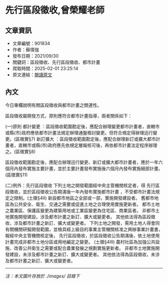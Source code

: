 # 先行區段徵收,曾榮耀老師

## 文章資訊
- 文章編號：901834
- 作者：蘇偉強
- 發布日期：2021/09/30
- 關鍵詞：區段徵收、先行區段徵收、都市計畫
- 爬取時間：2025-02-01 23:25:14
- 原文連結：[閱讀原文](https://real-estate.get.com.tw/Columns/detail.aspx?no=901834)

## 內文


今日專欄說明有關區段徵收與都市計畫之關連性。


區段徵收屬開發方式，原則應符合都市計畫指導，兩者關係如下：


(一)原則
都計變更
：區段徵收範圍勘定後，應配合辦理變更都市計畫者，直轄市或縣(市)政府應依都市計畫法規定辦理通盤檢討變更。但符合規定得辦理迅行變更。(區徵實§7)
新訂擴大
：區段徵收範圍勘定後，應配合辦理新訂或擴大都市計畫者，直轄市或縣(市)政府應先依規定層報核可後，再依都市計畫法定程序辦理之。(區徵實§8)


區段徵收範圍勘定後，應配合辦理迅行變更、新訂或擴大都市計畫者，應於一年六個月內發布實施主要計畫，並於主要計畫發布實施後六個月內發布實施細部計畫。(區徵實§11)


(二)例外：先行區段徵收
下列土地之開發範圍經中央主管機關核定者，得
先行區段徵收，並於區段徵收公告期滿後一年內發布實施都市計畫
，不受都市計畫法規定之限制。(土徵§4II)
新設都市地區之全部或一部，實施開發建設者。
舊都市地區為公共安全、衛生、交通之需要或促進土地之合理使用實施更新者。
都市土地之農業區、保護區變更為建築用地或工業區變更為住宅區、商業區者。
非都市土地實施開發建設，涉及都市計畫之新訂、擴大或變更者。
其他依法得為區段徵收，涉及都市計畫之新訂、擴大或變更者。
下列土地之開發，需用土地人得會同有關機關研擬開發範圍，並檢具經上級目的事業主管機關核准之興辦事業計畫書，報經中央主管機關核定後，
先行區段徵收，於區段徵收公告期滿後，依土地使用計畫完成非都市土地分區或用地編定之變更。
(土徵§4III)
農村社區為加強公共設施、改善公共衛生之需要或配合農業發展之規劃實施更新者。
非都市土地實施開發建設，未涉及都市計畫之新訂、擴大或變更者。
其他依法得為區段徵收，未涉及都市計畫之新訂、擴大或變更者。

---
*注：本文圖片存放於 ./images/ 目錄下*
